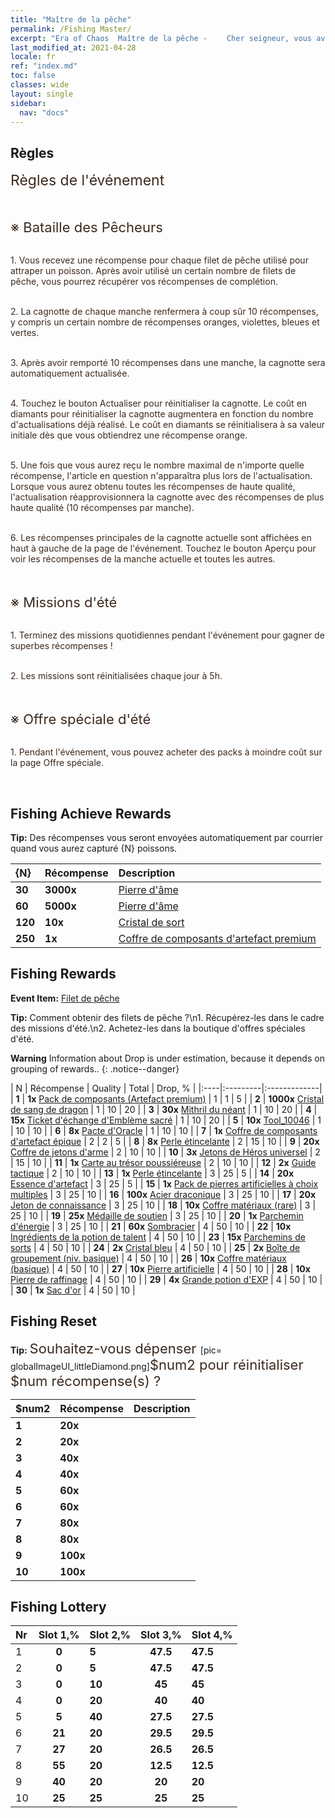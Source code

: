 ```yaml
---
title: "Maître de la pêche"
permalink: /Fishing Master/
excerpt: "Era of Chaos  Maître de la pêche - 　　Cher seigneur, vous avez reçu des récompenses pour votre pêche. Allez y jeter un coup d'œil."
last_modified_at: 2021-04-28
locale: fr
ref: "index.md"
toc: false
classes: wide
layout: single
sidebar:
  nav: "docs"
---
```




## Règles

  <span style="color: #3c2a1e;font-size:23px">Règles de l'événement</span><br/>

<br/>  <span style="color: #3c2a1e;font-size:23px"></span><br/><span style="color: #3c2a1e;font-size:22px">※ Bataille des Pêcheurs</span><br/>

<br/>  <span style="color: #3c2a1e">1. Vous recevez une récompense pour chaque filet de pêche utilisé pour attraper un poisson. Après avoir utilisé un certain nombre de filets de pêche, vous pourrez récupérer vos récompenses de complétion.</span><br/>

<br/>  <span style="color: #3c2a1e">2. La cagnotte de chaque manche renfermera à coup sûr 10 récompenses, y compris un certain nombre de récompenses oranges, violettes, bleues et vertes.</span><br/>

<br/>  <span style="color: #3c2a1e">3. Après avoir remporté 10 récompenses dans une manche, la cagnotte sera automatiquement actualisée.</span><br/>

<br/>  <span style="color: #3c2a1e">4. Touchez le bouton Actualiser pour réinitialiser la cagnotte. Le coût en diamants pour réinitialiser la cagnotte augmentera en fonction du nombre d'actualisations déjà réalisé. Le coût en diamants se réinitialisera à sa valeur initiale dès que vous obtiendrez une récompense orange.</span><br/>

<br/>  <span style="color: #3c2a1e">5. Une fois que vous aurez reçu le nombre maximal de n'importe quelle récompense, l'article en question n'apparaîtra plus lors de l'actualisation. Lorsque vous aurez obtenu toutes les récompenses de haute qualité, l'actualisation réapprovisionnera la cagnotte avec des récompenses de plus haute qualité (10 récompenses par manche). </span><br/>

<br/>  <span style="color: #3c2a1e">6. Les récompenses principales de la cagnotte actuelle sont affichées en haut à gauche de la page de l'événement. Touchez le bouton Aperçu pour voir les récompenses de la manche actuelle et toutes les autres.</span><br/>

<br/>  <span style="color: #3c2a1e;font-size:23px"> </span><br/><span style="color: #3c2a1e;font-size:22px">※ Missions d'été</span><br/>

<br/>  <span style="color: #3c2a1e">1. Terminez des missions quotidiennes pendant l'événement pour gagner de superbes récompenses !</span><br/>

<br/>  <span style="color: #3c2a1e">2. Les missions sont réinitialisées chaque jour à 5h.</span><br/>

<br/>  <span style="color: #3c2a1e;font-size:23px"> </span><br/><span style="color: #3c2a1e;font-size:22px">※ Offre spéciale d'été</span><br/>

<br/>  <span style="color: #3c2a1e">1. Pendant l'événement, vous pouvez acheter des packs à moindre coût sur la page Offre spéciale.</span><br/>

<br/>

## Fishing Achieve Rewards

  **Tip:** Des récompenses vous seront envoyées automatiquement par courrier quand vous aurez capturé {N} poissons.

  |  {N}  |  Récompense  | Description  |
  |:----|:---------|:-------------|
  | **30** |  **3000x** | [Pierre d'âme ](/ItemsFR/con_923/) | Pierre d'âme. S'obtient en démantelant des Emblèmes sacrés. S'échange contre des objets dans la Boutique d'Emblèmes sacrés.  |
  | **60** |  **5000x** | [Pierre d'âme ](/ItemsFR/con_923/) | Pierre d'âme. S'obtient en démantelant des Emblèmes sacrés. S'échange contre des objets dans la Boutique d'Emblèmes sacrés.  |
  | **120** |  **10x** | [Cristal de sort](/ItemsFR/art_189/) | Un cristal créé dans une fonderie ancienne. Matériau essentiel pour améliorer les combinaisons d'artefacts avancées.  |
  | **250** |  **1x** | [Coffre de composants d'artefact premium](/ItemsFR/con_1874/) | À utiliser pour obtenir au choix : 1 coffre de composants (Roi Dragon), 1 coffre de composants (Cieux), 1 coffre de composants (Fragment d'Éden) ou 1 coffre de composants (Jugement dernier).  |


## Fishing Rewards

  **Event Item:** [Filet de pêche](/fr/Items/con_2148/)

  **Tip:** Comment obtenir des filets de pêche ?\n1. Récupérez-les dans le cadre des missions d'été.\n2. Achetez-les dans la boutique d'offres spéciales d'été.

**Warning** Information about Drop is under estimation, because it depends on grouping of rewards..
{: .notice--danger}

  |  N  |  Récompense  | Quality  |  Total  | Drop, % |
  |:----|:---------|:-------------|
  | **1** |  **1x** [Pack de composants (Artefact premium)](/ItemsFR/con_1507/) | 1 | 1 | 5 |
  | **2** |  **1000x** [Cristal de sang de dragon](/ItemsFR/con_879/) | 1 | 10 | 20 |
  | **3** |  **30x** [Mithril du néant](/ItemsFR/con_817/) | 1 | 10 | 20 |
  | **4** |  **15x** [Ticket d'échange d'Emblème sacré](/ItemsFR/con_513/) | 1 | 10 | 20 |
  | **5** |  **10x** [Tool_10046](/ItemsFR/con_2135/) | 1 | 10 | 10 |
  | **6** |  **8x** [Pacte d'Oracle](/ItemsFR/con_816/) | 1 | 10 | 10 |
  | **7** |  **1x** [Coffre de composants d'artefact épique](/ItemsFR/con_1926/) | 2 | 2 | 5 |
  | **8** |  **8x** [Perle étincelante](/ItemsFR/con_527/) | 2 | 15 | 10 |
  | **9** |  **20x** [Coffre de jetons d'arme](/ItemsFR/con_1367/) | 2 | 10 | 10 |
  | **10** |  **3x** [Jetons de Héros universel](/ItemsFR/her_358/) | 2 | 15 | 10 |
  | **11** |  **1x** [Carte au trésor poussiéreuse](/ItemsFR/con_1156/) | 2 | 10 | 10 |
  | **12** |  **2x** [Guide tactique](/ItemsFR/unk_2115/) | 2 | 10 | 10 |
  | **13** |  **1x** [Perle étincelante](/ItemsFR/con_527/) | 3 | 25 | 5 |
  | **14** |  **20x** [Essence d'artefact](/ItemsFR/con_905/) | 3 | 25 | 5 |
  | **15** |  **1x** [Pack de pierres artificielles à choix multiples](/ItemsFR/con_1480/) | 3 | 25 | 10 |
  | **16** |  **100x** [Acier draconique](/ItemsFR/con_880/) | 3 | 25 | 10 |
  | **17** |  **20x** [Jeton de connaissance](/ItemsFR/con_911/) | 3 | 25 | 10 |
  | **18** |  **10x** [Coffre matériaux (rare)](/ItemsFR/con_757/) | 3 | 25 | 10 |
  | **19** |  **25x** [Médaille de soutien](/ItemsFR/unk_2116/) | 3 | 25 | 10 |
  | **20** |  **1x** [Parchemin d'énergie](/ItemsFR/con_830/) | 3 | 25 | 10 |
  | **21** |  **60x** [Sombracier](/ItemsFR/con_881/) | 4 | 50 | 10 |
  | **22** |  **10x** [Ingrédients de la potion de talent](/ItemsFR/con_1120/) | 4 | 50 | 10 |
  | **23** |  **15x** [Parchemins de sorts](/ItemsFR/con_694/) | 4 | 50 | 10 |
  | **24** |  **2x** [Cristal bleu](/ItemsFR/con_716/) | 4 | 50 | 10 |
  | **25** |  **2x** [Boîte de groupement (niv. basique)](/ItemsFR/con_774/) | 4 | 50 | 10 |
  | **26** |  **10x** [Coffre matériaux (basique)](/ItemsFR/con_756/) | 4 | 50 | 10 |
  | **27** |  **10x** [Pierre artificielle](/ItemsFR/art_188/) | 4 | 50 | 10 |
  | **28** |  **10x** [Pierre de raffinage](/ItemsFR/con_814/) | 4 | 50 | 10 |
  | **29** |  **4x** [Grande potion d'EXP](/ItemsFR/con_702/) | 4 | 50 | 10 |
  | **30** |  **1x** [Sac d'or](/ItemsFR/con_714/) | 4 | 50 | 10 |


## Fishing Reset

  **Tip:** <span style="color: #3c2a1e;font-size:22px">Souhaitez-vous dépenser </span>[pic= globalImageUI_littleDiamond.png]</span><span style="color: #3c2a1e;font-size:22px">$num2</span><span style="color: #3c2a1e;font-size:22px"> pour réinitialiser $num récompense(s) ?</span>

  | $num2  |  Récompense  | Description  |
  |:----|:---------|:-------------|
  | **1** |  **20x** | <i class="fas fa-gem"/> |  |
  | **2** |  **20x** | <i class="fas fa-gem"/> |  |
  | **3** |  **40x** | <i class="fas fa-gem"/> |  |
  | **4** |  **40x** | <i class="fas fa-gem"/> |  |
  | **5** |  **60x** | <i class="fas fa-gem"/> |  |
  | **6** |  **60x** | <i class="fas fa-gem"/> |  |
  | **7** |  **80x** | <i class="fas fa-gem"/> |  |
  | **8** |  **80x** | <i class="fas fa-gem"/> |  |
  | **9** |  **100x** | <i class="fas fa-gem"/> |  |
  | **10** |  **100x** | <i class="fas fa-gem"/> |  |


## Fishing Lottery

  |  Nr  | Slot 1,% | Slot 2,% | Slot 3,% | Slot 4,% |
  |:-----|:------:|:-------|:------:|:-------|
  | 1 | **0** | **5** | **47.5** | **47.5** |
  | 2 | **0** | **5** | **47.5** | **47.5** |
  | 3 | **0** | **10** | **45** | **45** |
  | 4 | **0** | **20** | **40** | **40** |
  | 5 | **5** | **40** | **27.5** | **27.5** |
  | 6 | **21** | **20** | **29.5** | **29.5** |
  | 7 | **27** | **20** | **26.5** | **26.5** |
  | 8 | **55** | **20** | **12.5** | **12.5** |
  | 9 | **40** | **20** | **20** | **20** |
  | 10 | **25** | **25** | **25** | **25** |
